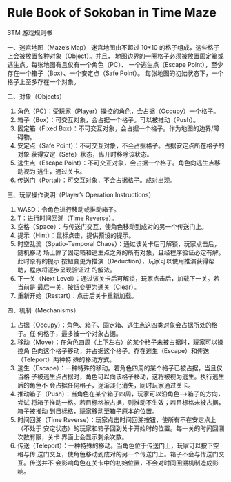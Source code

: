 #   Rule Book of Sokoban in Time Maze
STM 游戏规则书

一、迷宫地图（Maze’s Map）
迷宫地图由不超过 10*10 的格子组成，这些格子上会被放置各种对象（Object）。并且，
地图边界的一圈格子必须被放置固定箱或逃生点。每张地图有且仅有一个角色（PC）、
一个逃生点（Escape Point），至少存在一个箱子（Box）、一个安定点（Safe Point）。
每张地图的初始状态下，一个格子上至多存在一个对象。

二、对象（Objects）
1. 角色（PC）：受玩家（Player）操控的角色，会占据（Occupy）一个格子。
2. 箱子（Box）：可交互对象，会占据一个格子。可以被推动（Push）。
3. 固定箱（Fixed Box）：不可交互对象，会占据一个格子。作为地图的边界/障碍物。
4. 安定点（Safe Point）：不可交互对象，不会占据格子。占据安定点所在格子的对象
获得安定（Safe）状态，离开时移除该状态。
5. 逃生点（Escape Point）：不可交互对象，会占据一个格子。角色向逃生点移动视为
逃生，通过关卡。
6. 传送门（Portal）：可交互对象，不会占据格子。成对出现。
   
三、玩家操作说明（Player’s Operation Instructions）
1. WASD：令角色进行移动或推动箱子。
2. T：进行时间回溯（Time Reverse）。
3. 空格（Space）：与传送门交互，使角色移动到成对的另一个传送门上。
4. 提示（Hint）：鼠标点击，提供预设的提示。
5. 时空乱流（Spatio-Temporal Chaos）：通过该关卡后可解锁，玩家点击后，随机移动
场上除了固定箱和逃生点之外的所有对象，且经程序验证必定有解。此时原有的提示
按钮变更为推演（Deduction），玩家可以使用推演获得帮助，程序将逐步呈现验证过
的解法。
6. 下一关（Next Level）：通过该关卡后可解锁，玩家点击后，加载下一关。若当前是
最后一关，按钮变更为通关（Clear）。
7. 重新开始（Restart）：点击后关卡重新加载。
   
四、机制（Mechanisms）
1. 占据（Occupy）：角色、箱子、固定箱、逃生点这四类对象会占据所处的格子。任
何格子，最多被一个对象占据。
2. 移动（Move）：在角色四周（上下左右）的某个格子未被占据时，玩家可以操控角
色向这个格子移动，并占据这个格子。存在逃生（Escape）和传送（Teleport）两种特
殊的移动方式。
3. 逃生（Escape）：一种特殊的移动。若角色四周的某个格子已被占据，当且仅当格
子被逃生点占据时，角色可以向该格子移动，这将被视为逃生。执行逃生后的角色不
会占据任何格子，逐渐淡化消失，同时玩家通过关卡。
4. 推动箱子（Push）：当角色在某个箱子四周，玩家可以沿角色-->箱子的方向，尝试
将箱子推动一格。若目标格被占据，则推动不生效；若目标格未被占据，箱子被推动
到目标格，玩家移动至箱子原本的位置。
5. 时间回溯（Time Reverse）：玩家点击时间回溯按钮，使所有不在安定点上（不处于
安定状态）的玩家和箱子回到关卡开始时的位置。每一关的时间回溯次数有限，关卡
界面上会显示剩余次数。
6. 传送（Teleport）：一种特殊的移动。当角色位于传送门上，玩家可以按下空格与传
送门交互，使角色移动到成对的另一个传送门上。箱子不会与传送门交互。传送并不
会影响角色在关卡中的初始位置，不会对时间回溯机制造成影响。
